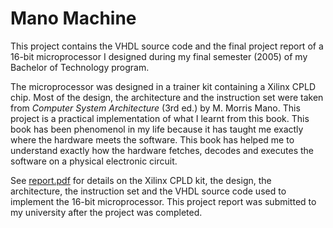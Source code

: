 Mano Machine
============
This project contains the VHDL source code and the final project report
of a 16-bit microprocessor I designed during my final semester (2005) of
my Bachelor of Technology program.

The microprocessor was designed in a trainer kit containing a Xilinx
CPLD chip. Most of the design, the architecture and the instruction set
were taken from *Computer System Architecture* (3rd ed.) by M. Morris
Mano. This project is a practical implementation of what I learnt from
this book. This book has been phenomenol in my life because it has
taught me exactly where the hardware meets the software. This book has
helped me to understand exactly how the hardware fetches, decodes and
executes the software on a physical electronic circuit.

See [report.pdf][R] for details on the Xilinx CPLD kit, the
design, the architecture, the instruction set and the VHDL source code
used to implement the 16-bit microprocessor. This project report was
submitted to my university after the project was completed.

[R]: https://github.com/susam/mano-cpu/raw/master/report.pdf
